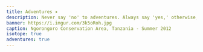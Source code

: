 ```yaml
---
title: Adventures ✈️
description: Never say 'no' to adventures. Always say 'yes,' otherwise, you'll lead a very dull life.
banner: https://i.imgur.com/3k5oRoh.jpg
caption: Ngorongoro Conservation Area, Tanzania - Summer 2012
isotope: true
adventures: true
---
```

